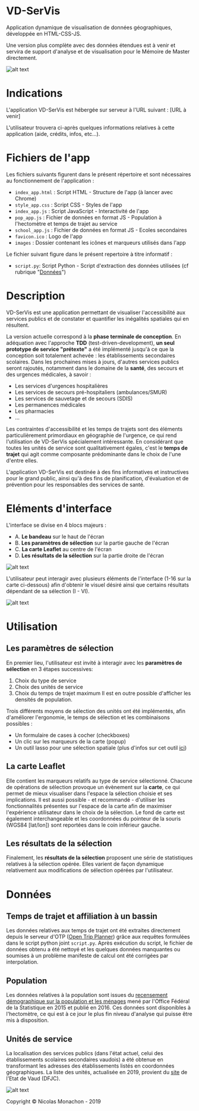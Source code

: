 # VD-SerVis

Application dynamique de visualisation de données géographiques, développée en HTML-CSS-JS.

Une version plus complète avec des données étendues est à venir et servira de support d'analyse et de visualisation pour le Mémoire de Master directement.


![alt text](https://github.com/nmonach2/VD-SerVis/blob/master/images/CaptureAppli.JPG)



# Indications
L'application VD-SerVis est hébergée sur serveur à l'URL suivant : [URL à venir]

L'utilisateur trouvera ci-après quelques informations relatives à cette application (aide, crédits, infos, etc...).

# Fichiers de l'app
Les fichiers suivants figurent dans le présent répertoire et sont nécessaires au fonctionnement de l'application :
- `index_app.html` :  Script HTML - Structure de l'app (à lancer avec Chrome)
- `style_app.css` :   Script CSS - Styles de l'app
- `index_app.js` :    Script JavaScript - Interactivité de l'app
- `pop_app.js` :      Fichier de données en format JS - Population à l'hectomètre et temps de trajet au service
- `school_app.js` :   Fichier de données en format JS - Ecoles secondaires
- `favicon.ico` :     Logo de l'app
- `images` :          Dossier contenant les icônes et marqueurs utilisés dans l'app

Le fichier suivant figure dans le présent repertoire à titre informatif :
- `script.py`:        Script Python - Script d'extraction des données utilisées (cf rubrique "[Données](https://github.com/nmonach2/VD-SerVis#temps-de-trajet-et-affiliation-%C3%A0-un-bassin)")



# Description

VD-SerVis est une application permettant de visualiser l'accessibilité aux services publics et de constater et quantifier les inégalités spatiales qui en résultent. 

La version actuelle correspond à la **phase terminale de conception**. En adéquation avec l'approche **TDD** (test-driven-development), **un seul prototype de service "prétexte"** a été implémenté jusqu'à ce que la conception soit totalement achevée : les établissements secondaires scolaires. Dans les prochaines mises à jours, d'autres services publics seront rajoutés, notamment dans le domaine de la **santé**, des secours et des urgences médicales, à savoir :
- Les services d'urgences hospitalières
- Les services de secours pré-hospitaliers (ambulances/SMUR)
- Les services de sauvetage et de secours (SDIS)
- Les permanences médicales
- Les pharmacies
- ...

Les contraintes d'accessibilité et les temps de trajets sont des éléments particulièrement primordiaux en géographie de l'urgence, ce qui rend l'utilisation de VD-SerVis spécialement intéressante. En considérant que toutes les unités de service sont qualitativement égales, c'est le **temps de trajet** qui agit comme composante prédominante dans le choix de l'une d'entre elles. 

L'application VD-SerVis est destinée à des fins informatives et instructives pour le grand public, ainsi qu'à des fins de planification, d'évaluation et de prévention pour les responsables des services de santé.



# Eléments d'interface

L'interface se divise en 4 blocs majeurs :
- A. **Le bandeau** sur le haut de l'écran
- B. **Les paramètres de sélection** sur la partie gauche de l'écran
- C. **La carte Leaflet** au centre de l'écran
- D. **Les résultats de la sélection** sur la partie droite de l'écran

![alt text](https://github.com/nmonach2/VD-SerVis/blob/master/images/blocs.png)

L'utilisateur peut interagir avec plusieurs éléments de l'interface (1-16 sur la carte ci-dessous) afin d'obtenir le visuel désiré ainsi que certains résultats dépendant de sa sélection (I - VI).

![alt text](https://github.com/nmonach2/VD-SerVis/blob/master/images/interface.png)



# Utilisation

## Les paramètres de sélection

En premier lieu, l'utilisateur est invité à interagir avec les **paramètres de sélection** en 3 étapes successives:
1. Choix du type de service
2. Choix des unités de service
3. Choix du temps de trajet maximum
Il est en outre possible d'afficher les densités de population.

Trois différents moyens de sélection des unités ont été implémentés, afin d'améliorer l'ergonomie, le temps de sélection et les combinaisons possibles :
- Un formulaire de cases à cocher (checkboxes)
- Un clic sur les marqueurs de la carte (popup)
- Un outil lasso pour une sélection spatiale (plus d'infos sur cet outil [ici](https://github.com/zakjan/leaflet-lasso))

## La carte Leaflet

Elle contient les marqueurs relatifs au type de service sélectionné. Chacune de opérations de sélection provoque un évènement sur la **carte**, ce qui permet de mieux visualiser dans l'espace la sélection choisie et ses implications. Il est aussi possible - et recommandé - d'utiliser les fonctionnalités présentes sur l'espace de la carte afin de maximiser l'expérience utilisateur dans le choix de la sélection. Le fond de carte est également interchangeable et les coordonnées du pointeur de la souris (WGS84 [lat/lon]) sont reportées dans le coin inférieur gauche. 

## Les résultats de la sélection 

Finalement, les **résultats de la sélection** proposent une série de statistiques relatives à la sélection opérée. Elles varient de façon dynamique relativement aux modifications de sélection opérées par l'utilisateur.



# Données

## Temps de trajet et affiliation à un bassin
Les données relatives aux temps de trajet ont été extraites directement depuis le serveur d'OTP ([Open Trip Planner]( https://www.opentripplanner.org/)) grâce aux requêtes formulées dans le script python joint `script.py`. Après exécution du script, le fichier de données obtenu a été nettoyé et les quelques données manquantes ou soumises à un problème manifeste de calcul ont été corrigées par interpolation.

## Population
Les données relatives à la population sont issues du [recensement démographique sur la population et les ménages](https://www.bfs.admin.ch/bfs/fr/home/actualites/quoi-de-neuf.assetdetail.1442443.html) mené par l'Office Fédéral de la Statistique en 2015 et publié en 2016. Ces données sont disponibles à l'hectomètre, ce qui est à ce jour le plus fin niveau d'analyse qui puisse être mis à disposition.

## Unités de service
La localisation des services publics (dans l'état actuel, celui des établissements scolaires secondaires vaudois) a été obtenue en transformant les adresses des établissements listés en coordonnées géographiques. La liste des unités, actualisée en 2019, provient du [site](https://www.vd.ch/toutes-les-autorites/departements/departement-de-la-formation-de-la-jeunesse-et-de-la-culture-dfjc/direction-generale-de-lenseignement-obligatoire-dgeo/les-etablissements-scolaires/) de l'Etat de Vaud (DFJC).

![alt text](https://github.com/nmonach2/VD-SerVis/blob/master/images/CaptureAppli2.JPG)

Copyright © Nicolas Monachon - 2019
